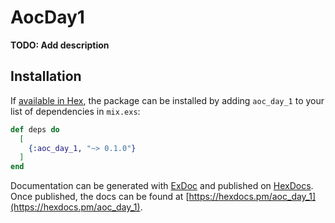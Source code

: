 # AocDay1

**TODO: Add description**

## Installation

If [available in Hex](https://hex.pm/docs/publish), the package can be installed
by adding `aoc_day_1` to your list of dependencies in `mix.exs`:

```elixir
def deps do
  [
    {:aoc_day_1, "~> 0.1.0"}
  ]
end
```

Documentation can be generated with [ExDoc](https://github.com/elixir-lang/ex_doc)
and published on [HexDocs](https://hexdocs.pm). Once published, the docs can
be found at [https://hexdocs.pm/aoc_day_1](https://hexdocs.pm/aoc_day_1).

